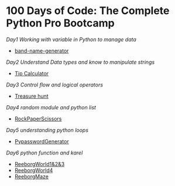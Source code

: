 # 100 Days of Code: The Complete Python Pro Bootcamp

*Day1 Working with variable in Python to manage data*
* [band-name-generator](https://github.com/haziqhazman33/100-days-of-code/blob/main/Day%201)

*Day2 Understand Data types and know to manipulate strings*
* [Tip Calculator](https://github.com/haziqhazman33/100-days-of-code/tree/main/Day%202)

*Day3 Control flow and logical operators*
* [Treasure hunt](https://github.com/haziqhazman33/100-days-of-code/tree/main/Day%203)

*Day4 random module and python list*
* [RockPaperScissors](https://github.com/haziqhazman33/100-days-of-code/tree/main/Day%204)

*Day5 understanding python loops*
* [PypasswordGenerator](https://github.com/haziqhazman33/100-days-of-code/tree/main/Day%205)

*Day6 python function and karel*
* [ReeborgWorld1&2&3](https://github.com/haziqhazman33/100-days-of-code/blob/main/Day%206/hurdle1.txt)
* [ReeborgWorld4](https://github.com/haziqhazman33/100-days-of-code/blob/main/Day%206/hurdle4.txt)
* [ReeborgMaze](https://github.com/haziqhazman33/100-days-of-code/blob/main/Day%206/Reeborg_Maze.txt)
